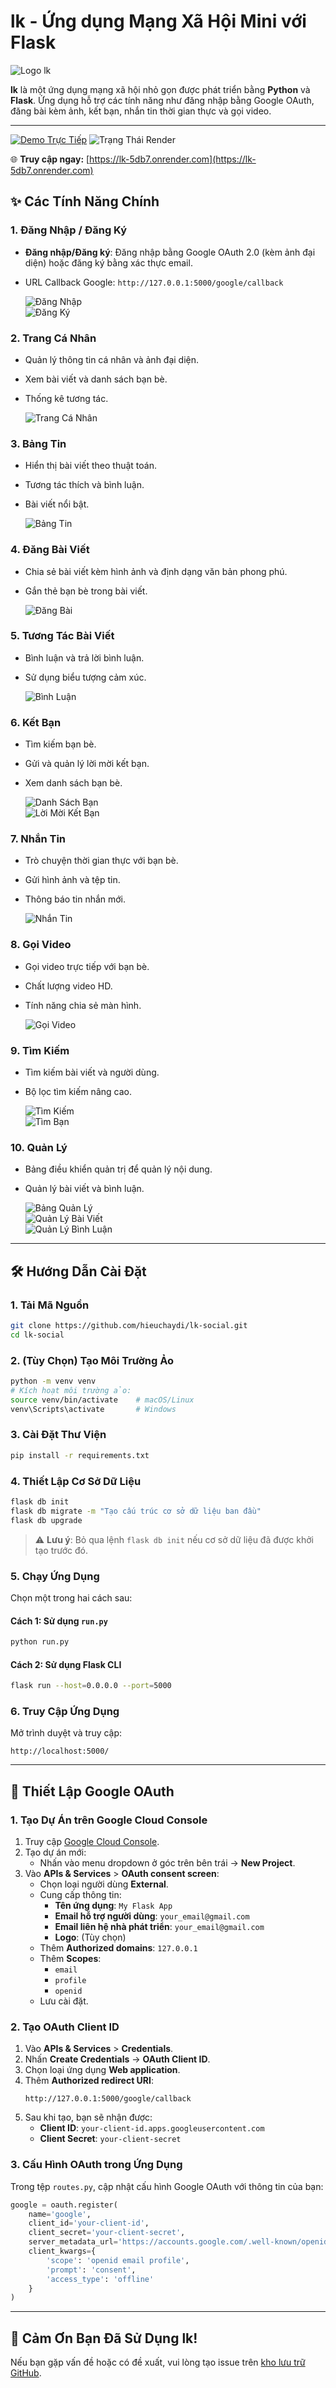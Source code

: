 # lk - Ứng dụng Mạng Xã Hội Mini với Flask

![Logo lk](assets/logo.png)

**lk** là một ứng dụng mạng xã hội nhỏ gọn được phát triển bằng **Python** và **Flask**. Ứng dụng hỗ trợ các tính năng như đăng nhập bằng Google OAuth, đăng bài kèm ảnh, kết bạn, nhắn tin thời gian thực và gọi video.

---

[![Demo Trực Tiếp](https://img.shields.io/badge/Demo-Truy%20cập%20trực%20tiếp-brightgreen)](https://lk-5db7.onrender.com)
![Trạng Thái Render](https://img.shields.io/website?down_message=offline&label=Render&up_message=online&url=https%3A%2F%2Flk-5db7.onrender.com)

🌐 **Truy cập ngay:** [https://lk-5db7.onrender.com](https://lk-5db7.onrender.com)

## ✨ Các Tính Năng Chính

### 1. Đăng Nhập / Đăng Ký
- **Đăng nhập/Đăng ký**: Đăng nhập bằng Google OAuth 2.0 (kèm ảnh đại diện) hoặc đăng ký bằng xác thực email.
- URL Callback Google: `http://127.0.0.1:5000/google/callback`

  ![Đăng Nhập](assets/dangnhapgoogle.png)  
  ![Đăng Ký](assets/dangki.png)

### 2. Trang Cá Nhân
- Quản lý thông tin cá nhân và ảnh đại diện.
- Xem bài viết và danh sách bạn bè.
- Thống kê tương tác.

  ![Trang Cá Nhân](assets/profile.png)

### 3. Bảng Tin
- Hiển thị bài viết theo thuật toán.
- Tương tác thích và bình luận.
- Bài viết nổi bật.

  ![Bảng Tin](assets/newsfeed.png)

### 4. Đăng Bài Viết
- Chia sẻ bài viết kèm hình ảnh và định dạng văn bản phong phú.
- Gắn thẻ bạn bè trong bài viết.

  ![Đăng Bài](assets/dangbai.png)

### 5. Tương Tác Bài Viết
- Bình luận và trả lời bình luận.
- Sử dụng biểu tượng cảm xúc.

  ![Bình Luận](assets/binhluan.png)

### 6. Kết Bạn
- Tìm kiếm bạn bè.
- Gửi và quản lý lời mời kết bạn.
- Xem danh sách bạn bè.

  ![Danh Sách Bạn](assets/danhsachban.png)  
  ![Lời Mời Kết Bạn](assets/loimoiketban.png)

### 7. Nhắn Tin
- Trò chuyện thời gian thực với bạn bè.
- Gửi hình ảnh và tệp tin.
- Thông báo tin nhắn mới.

  ![Nhắn Tin](assets/nhantin.png)

### 8. Gọi Video
- Gọi video trực tiếp với bạn bè.
- Chất lượng video HD.
- Tính năng chia sẻ màn hình.

  ![Gọi Video](assets/goidien.png)

### 9. Tìm Kiếm
- Tìm kiếm bài viết và người dùng.
- Bộ lọc tìm kiếm nâng cao.

  ![Tìm Kiếm](assets/timkiem.png)  
  ![Tìm Bạn](assets/timkiembanthan.png)

### 10. Quản Lý
- Bảng điều khiển quản trị để quản lý nội dung.
- Quản lý bài viết và bình luận.

  ![Bảng Quản Lý](assets/quanli.png)  
  ![Quản Lý Bài Viết](assets/quanlibaiviet.png)  
  ![Quản Lý Bình Luận](assets/quanlybinhluan.png)

---

## 🛠️ Hướng Dẫn Cài Đặt

### 1. Tải Mã Nguồn
```bash
git clone https://github.com/hieuchaydi/lk-social.git
cd lk-social
```

### 2. (Tùy Chọn) Tạo Môi Trường Ảo
```bash
python -m venv venv
# Kích hoạt môi trường ảo:
source venv/bin/activate    # macOS/Linux
venv\Scripts\activate       # Windows
```

### 3. Cài Đặt Thư Viện
```bash
pip install -r requirements.txt
```

### 4. Thiết Lập Cơ Sở Dữ Liệu
```bash
flask db init
flask db migrate -m "Tạo cấu trúc cơ sở dữ liệu ban đầu"
flask db upgrade
```

> ⚠️ **Lưu ý**: Bỏ qua lệnh `flask db init` nếu cơ sở dữ liệu đã được khởi tạo trước đó.

### 5. Chạy Ứng Dụng
Chọn một trong hai cách sau:

#### Cách 1: Sử dụng `run.py`
```bash
python run.py
```

#### Cách 2: Sử dụng Flask CLI
```bash
flask run --host=0.0.0.0 --port=5000
```

### 6. Truy Cập Ứng Dụng
Mở trình duyệt và truy cập:
```
http://localhost:5000/
```

---

## 🔑 Thiết Lập Google OAuth

### 1. Tạo Dự Án trên Google Cloud Console
1. Truy cập [Google Cloud Console](https://console.cloud.google.com/).
2. Tạo dự án mới:
   - Nhấn vào menu dropdown ở góc trên bên trái → **New Project**.
3. Vào **APIs & Services** > **OAuth consent screen**:
   - Chọn loại người dùng **External**.
   - Cung cấp thông tin:
     - **Tên ứng dụng**: `My Flask App`
     - **Email hỗ trợ người dùng**: `your_email@gmail.com`
     - **Email liên hệ nhà phát triển**: `your_email@gmail.com`
     - **Logo**: (Tùy chọn)
   - Thêm **Authorized domains**: `127.0.0.1`
   - Thêm **Scopes**:
     - `email`
     - `profile`
     - `openid`
   - Lưu cài đặt.

### 2. Tạo OAuth Client ID
1. Vào **APIs & Services** > **Credentials**.
2. Nhấn **Create Credentials** → **OAuth Client ID**.
3. Chọn loại ứng dụng **Web application**.
4. Thêm **Authorized redirect URI**:
   ```
   http://127.0.0.1:5000/google/callback
   ```
5. Sau khi tạo, bạn sẽ nhận được:
   - **Client ID**: `your-client-id.apps.googleusercontent.com`
   - **Client Secret**: `your-client-secret`

### 3. Cấu Hình OAuth trong Ứng Dụng
Trong tệp `routes.py`, cập nhật cấu hình Google OAuth với thông tin của bạn:
```python
google = oauth.register(
    name='google',
    client_id='your-client-id',
    client_secret='your-client-secret',
    server_metadata_url='https://accounts.google.com/.well-known/openid-configuration',
    client_kwargs={
        'scope': 'openid email profile',
        'prompt': 'consent',
        'access_type': 'offline'
    }
)
```

---

## 🙌 Cảm Ơn Bạn Đã Sử Dụng lk!

Nếu bạn gặp vấn đề hoặc có đề xuất, vui lòng tạo issue trên [kho lưu trữ GitHub](https://github.com/hieuchaydi/lk-social).
